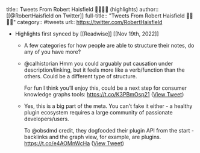 title:: Tweets From Robert Haisfield 🤔️🔎🤯🔁 (highlights)
author:: [[@RobertHaisfield on Twitter]]
full-title:: "Tweets From Robert Haisfield 🤔️🔎🤯🔁"
category:: #tweets
url:: https://twitter.com/RobertHaisfield

- Highlights first synced by [[Readwise]] [[Nov 19th, 2022]]
	- A few categories for how people are able to structure their notes, do any of you have more?
	- @calhistorian Hmm you could arguably put causation under description/linking, but it feels more like a verb/function than the others. Could be a different type of structure.
	  
	  For fun I think you’ll enjoy this, could be a next step for consumer knowledge graphs tools: https://t.co/K3PBmOsp21 ([View Tweet](https://twitter.com/RobertHaisfield/status/1492266564057387008))
	- Yes, this is a big part of the meta. You can’t fake it either - a healthy plugin ecosystem requires a large community of passionate developers/users.
	  
	  To @obsdmd credit, they dogfooded their plugin API from the start - backlinks and the graph view, for example, are plugins. https://t.co/e4AOMnWcHa ([View Tweet](https://twitter.com/RobertHaisfield/status/1498700962667528192))